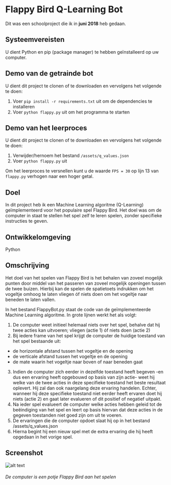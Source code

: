 # Flappy Bird Q-Learning Bot

Dit was een schoolproject die ik in **juni 2018** heb gedaan.

## Systeemvereisten
U dient Python en pip (package manager) te hebben geïnstalleerd op uw computer.

## Demo van de getrainde bot
U dient dit project te clonen of te downloaden en vervolgens het volgende te doen:

1. Voer `pip install -r requirements.txt` uit om de dependencies te installeren
2. Voer `python flappy.py` uit om het programma te starten

## Demo van het leerproces
U dient dit project te clonen of te downloaden en vervolgens het volgende te doen:

1. Verwijder/hernoem het bestand `/assets/q_values.json`
2. Voer `python flappy.py` uit

Om het leerproces te versnellen kunt u de waarde `FPS = 30` op lijn 13 van `flappy.py` verhogen naar een hoger getal.

## Doel
In dit project heb ik een Machine Learning algoritme (Q-Learning) geïmplementeerd voor het populaire spel Flappy Bird. Het doel was om de computer in staat te stellen het spel zelf te leren spelen, zonder specifieke instructies te geven.

## Ontwikkelomgeving
Python

## Omschrijving
Het doel van het spelen van Flappy Bird is het behalen van zoveel mogelijk punten door middel van het passeren van zoveel mogelijk openingen tussen de twee buizen. Hierbij kan de spelen de spatietoets indrukken om het vogeltje omhoog te laten vliegen óf niets doen om het vogeltje naar beneden te laten vallen.

In het bestand FlappyBot.py staat de code van de geïmplementeerde Machine Learning algoritme. In grote lijnen werkt het als volgt:

1. De computer weet initieel helemaal niets over het spel, behalve dat hij twee acties kan uitvoeren; vliegen (actie 1) óf niets doen (actie 2)
2. Bij iedere frame van het spel krijgt de computer de huidige toestand van het spel bestaande uit:
  - de horizontale afstand tussen het vogeltje en de opening
  - de verticale afstand tussen het vogeltje en de opening
  - de mate waarin het vogeltje naar boven of naar beneden gaat
3. Indien de computer zich eerder in dezelfde toestand heeft begeven -en dus een ervaring heeft opgebouwd op basis van zijn actie- weet hij welke van de twee acties in deze specifieke toestand het beste resultaat oplevert. Hij zal dan ook naargelang deze ervaring handelen. Echter, wanneer hij deze specifieke toestand niet eerder heeft ervaren doet hij niets (actie 2) en gaat later evalueren of dit positief of negatief uitpakt.
4. Na ieder spel evalueert de computer welke acties hebben geleid tot de beëindiging van het spel en leert op basis hiervan dat deze acties in de gegeven toestanden niet goed zijn om uit te voeren.
5. De ervaringen die de computer opdoet slaat hij op in het bestand /assets/q_values.json
6. Hierna begint hij een nieuw spel met de extra ervaring die hij heeft opgedaan in het vorige spel.

## Screenshot
![alt text](https://user-images.githubusercontent.com/18209782/49144186-050a2a00-f2fd-11e8-8b0e-03abb5a183b4.jpg "De computer is een potje Flappy Bird aan het spelen")
###### De computer is een potje Flappy Bird aan het spelen
